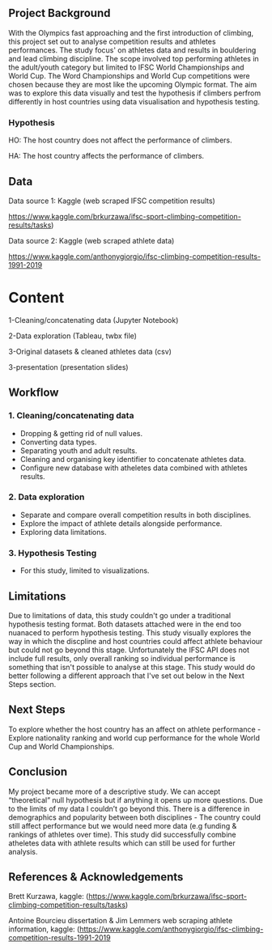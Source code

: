 ## Project Background

With the Olympics fast approaching and the first introduction of climbing, this project set out to analyse competition results and athletes performances. The study focus' on athletes data and results in bouldering and lead climbing discipline. The scope involved top performing athletes in the adult/youth category but limited to IFSC World Championships and World Cup. The Word Championships and World Cup competitions were chosen because they are  most like the upcoming Olympic format. The aim was to explore this data visually and test the hypothesis if climbers perfrom differently in host countries using data visualisation and hypothesis testing.

### Hypothesis

HO: The host country does not affect the performance of climbers.

HA: The host country affects the performance of climbers.

## Data

Data source 1: Kaggle (web scraped IFSC competition results)

https://www.kaggle.com/brkurzawa/ifsc-sport-climbing-competition-results/tasks)

Data source 2: Kaggle (web scraped athlete data)

https://www.kaggle.com/anthonygiorgio/ifsc-climbing-competition-results-1991-2019

# Content

1-Cleaning/concatenating data (Jupyter Notebook)

2-Data exploration (Tableau, twbx file)

3-Original datasets & cleaned athletes data (csv)

3-presentation (presentation slides)

## Workflow

### 1. Cleaning/concatenating data 

- Dropping & getting rid of null values.
- Converting data types. 
- Separating youth and adult results.
- Cleaning and organising key identifier to concatenate athletes data.
- Configure new database with atheletes data combined with athletes results.

### 2. Data exploration

- Separate and compare overall competition results in both disciplines.
- Explore the impact of athlete details alongside performance.
- Exploring data limitations.

### 3. Hypothesis Testing

- For this study, limited to visualizations. 

## Limitations

Due to limitations of data, this study couldn't go under a traditional hypothesis testing format. Both datasets attached were in the end too nuanaced to perform hypothesis testing. This study visually explores the way in which the discpline and host countries could affect athlete behaviour but could not go beyond this stage. Unfortunately the IFSC API does not include full results, only overall ranking so individual performance is something that isn't possible to analyse at this stage. This study would do better following a different approach that I've set out below in the Next Steps section.

## Next Steps

To explore whether the host country has an affect on athlete performance - Explore nationality ranking and world cup performance for the whole World Cup and World Championships. 

## Conclusion 

My project became more of a descriptive study. We can accept “theoretical” null hypothesis but if anything it opens up more questions. Due to the limits of my data I couldn’t go beyond this.
There is a difference in demographics and popularity between both disciplines - The country could still affect performance but we would need more data (e.g funding & rankings of athletes over time). This study did successfully combine atheletes data with athlete results which can still be used for further analysis.



## References & Acknowledgements 

Brett Kurzawa, kaggle: (https://www.kaggle.com/brkurzawa/ifsc-sport-climbing-competition-results/tasks)

Antoine Bourcieu dissertation & Jim Lemmers  web scraping athlete information, kaggle: (https://www.kaggle.com/anthonygiorgio/ifsc-climbing-competition-results-1991-2019
